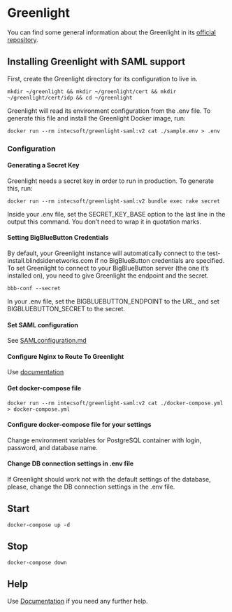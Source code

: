 # Greenlight

You can find some general information about the Greenlight in its [official repository](https://github.com/bigbluebutton/greenlight).

## Installing Greenlight with SAML support
First, create the Greenlight directory for its configuration to live in.

`mkdir ~/greenlight && mkdir ~/greenlight/cert && mkdir ~/greenlight/cert/idp && cd ~/greenlight`

Greenlight will read its environment configuration from the .env file. To generate this file and install the Greenlight Docker image, run:

`docker run --rm intecsoft/greenlight-saml:v2 cat ./sample.env > .env`
  
### Configuration

#### Generating a Secret Key
Greenlight needs a secret key in order to run in production. To generate this, run:

`docker run --rm intecsoft/greenlight-saml:v2 bundle exec rake secret`

Inside your .env file, set the SECRET_KEY_BASE option to the last line in the output this command. You don’t need to wrap it in quotation marks.

#### Setting BigBlueButton Credentials
By default, your Greenlight instance will automatically connect to the test-install.blindsidenetworks.com if no BigBlueButton credentials are specified. To set Greenlight to connect to your BigBlueButton server (the one it’s installed on), you need to give Greenlight the endpoint and the secret. 

`bbb-conf --secret`

In your .env file, set the BIGBLUEBUTTON_ENDPOINT to the URL, and set BIGBLUEBUTTON_SECRET to the secret.

#### Set SAML configuration
See [SAMLconfiguration.md](https://github.com/intecsoft/greenlight/blob/master/SAMLconfiguration.md) 

#### Configure Nginx to Route To Greenlight
Use [documentation](https://docs.bigbluebutton.org/greenlight/gl-customize.html#4-configure-nginx-to-route-to-greenlight) 

#### Get docker-compose file
`docker run --rm intecsoft/greenlight-saml:v2 cat ./docker-compose.yml > docker-compose.yml`

#### Configure docker-compose file for your settings
Change environment variables for PostgreSQL container with login, password, and database name.

#### Change DB connection settings in .env file
If Greenlight should work not with the default settings of the database, please, change the DB connection settings in the .env file.

## Start
`docker-compose up -d`

## Stop
`docker-compose down`

## Help
Use [Documentation](https://docs.bigbluebutton.org/greenlight/gl-customize.html) if you need any further help.
